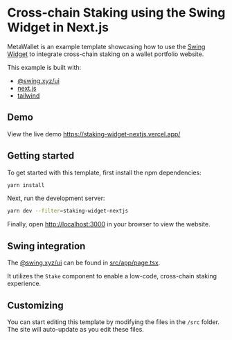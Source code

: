 # Cross-chain Staking using the Swing Widget in Next.js

MetaWallet is an example template showcasing how to use the [Swing Widget](https://developers.swing.xyz/reference/widget) to integrate cross-chain staking on a wallet portfolio website.

This example is built with:

- [@swing.xyz/ui](https://developers.swing.xyz/reference/widget)
- [next.js](https://nextjs.org)
- [tailwind](https://tailwindcss.com)

## Demo

View the live demo https://staking-widget-nextjs.vercel.app/

## Getting started

To get started with this template, first install the npm dependencies:

```bash
yarn install
```

Next, run the development server:

```bash
yarn dev --filter=staking-widget-nextjs
```

Finally, open [http://localhost:3000](http://localhost:3000) in your browser to view the website.

## Swing integration

The [@swing.xyz/ui](https://developers.swing.xyz/reference/widget) can be found in [src/app/page.tsx](./src/app/page.tsx).

It utilizes the `Stake` component to enable a low-code, cross-chain staking experience.

## Customizing

You can start editing this template by modifying the files in the `/src` folder. The site will auto-update as you edit these files.
